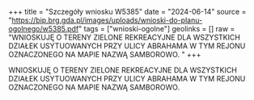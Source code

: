 +++
title = "Szczegóły wniosku W5385"
date = "2024-06-14"
source = "https://bip.brg.gda.pl/images/uploads/wnioski-do-planu-ogolnego/w5385.pdf"
tags = ["wnioski-ogolne"]
geolinks = []
raw = "WNIOSKUJĘ O TERENY ZIELONE REKREACYJNE DLA WSZYSTKICH DZIAŁEK USYTUOWANYCH PRZY ULICY ABRAHAMA W TYM REJONU OZNACZONEGO NA MAPIE NAZWĄ SAMBOROWO. "
+++

WNIOSKUJĘ O TERENY ZIELONE REKREACYJNE DLA WSZYSTKICH DZIAŁEK
USYTUOWANYCH PRZY ULICY ABRAHAMA W TYM REJONU OZNACZONEGO NA MAPIE NAZWĄ
SAMBOROWO.



